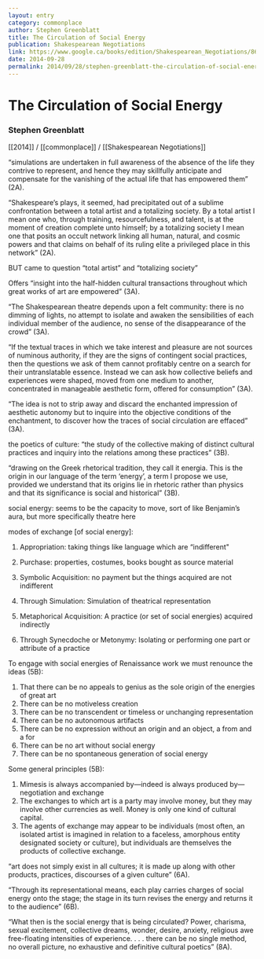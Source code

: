 ```yaml
---
layout: entry
category: commonplace
author: Stephen Greenblatt
title: The Circulation of Social Energy
publication: Shakespearean Negotiations
link: https://www.google.ca/books/edition/Shakespearean_Negotiations/866eoQY-tXIC
date: 2014-09-28
permalink: 2014/09/28/stephen-greenblatt-the-circulation-of-social-energy
---
```


# The Circulation of Social Energy

### Stephen Greenblatt

[[2014]] / [[commonplace]] / [[Shakespearean Negotiations]]

“simulations are undertaken in full awareness of the absence of the life they contrive to represent, and hence they may skillfully anticipate and compensate for the vanishing of the actual life that has empowered them” (2A). 

“Shakespeare’s plays, it seemed, had precipitated out of a sublime confrontation between a total artist and a totalizing society. By a total artist I mean one who, through training, resourcefulness, and talent, is at the moment of creation complete unto himself; by a totalizing society I mean one that posits an occult network linking all human, natural, and cosmic powers and that claims on behalf of its ruling elite a privileged place in this network” (2A).

BUT came to question “total artist” and “totalizing society”

Offers “insight into the half-hidden cultural transactions throughout which great works of art are empowered” (3A).

“The Shakespearean theatre depends upon a felt community: there is no dimming of lights, no attempt to isolate and awaken the sensibilities of each individual member of the audience, no sense of the disappearance of the crowd” (3A).

“If the textual traces in which we take interest and pleasure are not sources of numinous authority, if they are the signs of contingent social practices, then the questions we ask of them cannot profitably centre on a search for their untranslatable essence. Instead we can ask how collective beliefs and experiences were shaped, moved from one medium to another, concentrated in manageable aesthetic form, offered for consumption” (3A).

“The idea is not to strip away and discard the enchanted impression of aesthetic autonomy but to inquire into the objective conditions of the enchantment, to discover how the traces of social circulation are effaced” (3A).

the poetics of culture: “the study of the collective making of distinct cultural practices and inquiry into the relations among these practices” (3B).

“drawing on the Greek rhetorical tradition, they call it energia. This is the origin in our language of the term ‘energy’, a term I propose we use, provided we understand that its origins lie in rhetoric rather than physics and that its significance is social and historical” (3B).

social energy: seems to be the capacity to move, sort of like Benjamin’s aura, but more specifically theatre here

modes of exchange [of social energy]: 

1. Appropriation: taking things like language which are “indifferent"
2. Purchase: properties, costumes, books bought as source material
3. Symbolic Acquisition: no payment but the things acquired are not indifferent 

1. Through Simulation: Simulation of theatrical representation
2. Metaphorical Acquisition: A practice (or set of social energies) acquired indirectly
3. Through Synecdoche or Metonymy: Isolating or performing one part or attribute of a practice

To engage with social energies of Renaissance work we must renounce the ideas (5B):

1. That there can be no appeals to genius as the sole origin of the energies of great art
2. There can be no motiveless creation
3. There can be no transcendent or timeless or unchanging representation
4. There can be no autonomous artifacts
5. There can be no expression without an origin and an object, a from and a for
6. There can be no art without social energy
7. There can be no spontaneous generation of social energy

Some general principles (5B):

1. Mimesis is always accompanied by—indeed is always produced by—negotiation and exchange
2. The exchanges to which art is a party may involve money, but they may involve other currencies as well. Money is only one kind of cultural capital.
3. The agents of exchange may appear to be individuals (most often, an isolated artist is imagined in relation to a faceless, amorphous entity designated society or culture), but individuals are themselves the products of collective exchange.

“art does not simply exist in all cultures; it is made up along with other products, practices, discourses of a given culture” (6A).

“Through its representational means, each play carries charges of social energy onto the stage; the stage in its turn revises the energy and returns it to the audience” (6B).

“What then is the social energy that is being circulated? Power, charisma, sexual excitement, collective dreams, wonder, desire, anxiety, religious awe free-floating intensities of experience. . . . there can be no single method, no overall picture, no exhaustive and definitive cultural poetics” (8A).